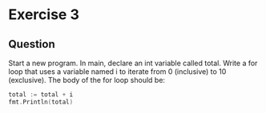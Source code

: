 # Exercise 3

## Question
Start a new program. In main, declare an int variable called total. Write a for loop that uses a variable named i to iterate from 0 (inclusive) to 10 (exclusive). The body of the for loop should be:

```go
total := total + i
fmt.Println(total)
```